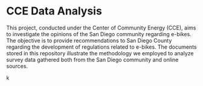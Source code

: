 # CCE Data Analysis
 This project, conducted under the Center of Community Energy (CCE), aims to investigate the opinions of the San Diego community regarding e-bikes. The objective is to provide recommendations to San Diego County regarding the development of regulations related to e-bikes.
 The documents stored in this repository illustrate the methodology we employed to analyze survey data gathered both from the San Diego community and online sources.

 k
